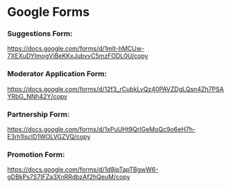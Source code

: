 # Google Forms

### Suggestions Form:
https://docs.google.com/forms/d/1mlt-hMCUw-7XEXuDYImogViBeKKxJubvvC5mzFODL0U/copy

### Moderator Application Form:
https://docs.google.com/forms/d/12f3_rCubkLvQz40PAVZDgLQsn4Zh7PSAYRbG_NNh42Y/copy

### Partnership Form:
https://docs.google.com/forms/d/1xPuUHt9QrIGeMoQc9o6eH7h-E3rh1IscID1WOLVGZVQ/copy

### Promotion Form:
https://docs.google.com/forms/d/1d8jpTapTBgwW6-gDBkPs7S7IFZa3XnRRdbzAf2hQeuM/copy

